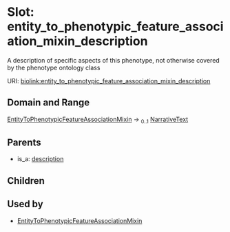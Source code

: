 
# Slot: entity_to_phenotypic_feature_association_mixin_description


A description of specific aspects of this phenotype, not otherwise covered by the phenotype ontology class

URI: [biolink:entity_to_phenotypic_feature_association_mixin_description](https://w3id.org/biolink/vocab/entity_to_phenotypic_feature_association_mixin_description)


## Domain and Range

[EntityToPhenotypicFeatureAssociationMixin](EntityToPhenotypicFeatureAssociationMixin.md) &#8594;  <sub>0..1</sub> [NarrativeText](types/NarrativeText.md)

## Parents

 *  is_a: [description](description.md)

## Children


## Used by

 * [EntityToPhenotypicFeatureAssociationMixin](EntityToPhenotypicFeatureAssociationMixin.md)

